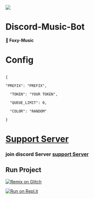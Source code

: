 ![](https://media.discordapp.net/attachments/872841130738331717/878144956043239464/20210820_104406_0000.png)

# Discord-Music-Bot

**🦊 Foxy-Music**

# Config

```

{

"PREFIX": "PREFIX", 

  "TOKEN": "YOUR TOKEN", 

  "QUEUE_LIMIT": 0,

  "COLOR": "RANDOM"

}

```

# [Support Server](https://discord.gg/B4qDFWCw6k)

### join discord Server [support Server](https://discord.gg/B4qDFWCw6k)

## Run Project

[![Remix on Glitch](https://cdn.glitch.com/2703baf2-b643-4da7-ab91-7ee2a2d00b5b%2Fremix-button.svg)](https://glitch.com/edit/#!/import/github/Romilchavda/Foxy-Music)

[![Run on Repl.it](https://repl.it/badge/github/Romilchavda/Foxy-Music)](https://repl.it/github/Romilchavda/Foxy-Music)

